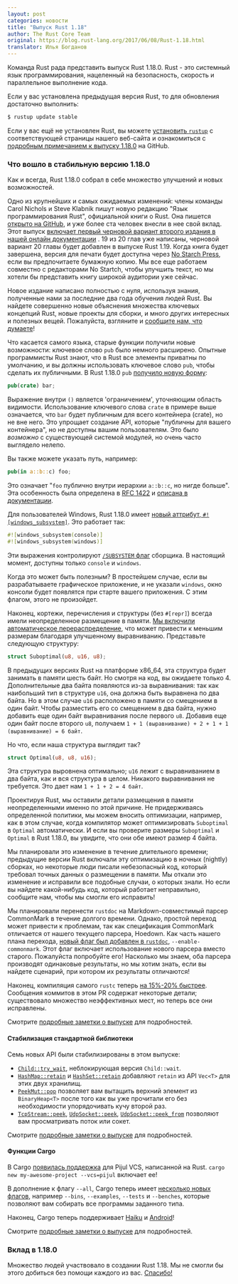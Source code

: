 ```yaml
---
layout: post
categories: новости
title: "Выпуск Rust 1.18"
author: The Rust Core Team
original: https://blog.rust-lang.org/2017/06/08/Rust-1.18.html
translator: Илья Богданов
---
```


Команда Rust рада представить выпуск Rust 1.18.0. Rust - это системный язык
программирования, нацеленный на безопасность, скорость и параллельное выполнение
кода.

Если у вас установлена предыдущая версия Rust, то для обновления достаточно
выполнить:

```bash
$ rustup update stable
```

Если у вас ещё не установлен Rust, вы можете [установить `rustup`][install] c
соответствующей страницы нашего веб-сайта и ознакомиться с
[подробным примечанием к выпуску 1.18.0][notes] на GitHub.

[install]: https://www.rust-lang.org/install.html
[notes]: https://github.com/rust-lang/rust/blob/master/RELEASES.md#version-1180-2017-06-08

### Что вошло в стабильную версию 1.18.0

Как и всегда, Rust 1.18.0 собрал в себе множество улучшений и новых возможностей.

Одно из крупнейших и самых ожидаемых изменений: члены команды Carol Nichols и
Steve Klabnik пишут новую редакцию "Язык программирования Rust", официальной
книги о Rust. Она пишется [открыто на GitHub](https://github.com/rust-lang/book),
и уже более ста человек внесли в нее свой вклад. Этот выпуск
[включает первый черновой вариант второго издания в нашей онлайн документации](https://doc.rust-lang.org/stable/book/)
. 19 из 20 глав уже написаны, черновой вариант 20 главы будет добавлен в выпуске
Rust 1.19. Когда книга будет завершена, версия для печати будет доступна через
[No Starch Press](https://www.nostarch.com/Rust), если вы предпочитаете бумажную
копию. Мы все еще работаем совместно с редакторами No Startch, чтобы улучшить
текст, но мы хотели бы представить книгу широкой аудитории уже сейчас.

Новое издание написано полностью с нуля, используя знания, полученные
нами за последние два года обучения людей Rust. Вы найдете совершенно новые
объяснения множества ключевых концепций Rust, новые проекты для сборки, и
много других интересных и полезных вещей. Пожалуйста, взгляните и [сообщите нам, что думаете](https://github.com/rust-lang/book/issues/new)!

Что касается самого языка, старые функции получили новые возможности: ключевое
слово `pub` было немного расширено. Опытные программисты Rust знают, что в Rust
все элементы приватны по умолчанию, и вы должны использовать ключевое слово `pub`,
чтобы сделать их публичными. В Rust 1.18.0 `pub`
[получило новую форму](https://github.com/rust-lang/rust/pull/40556):

```rust
pub(crate) bar;
```

Выражение внутри `()` является 'ограничением', уточняющим область видимости.
Использование ключевого слова `crate` в примере выше означается, что `bar` будет
публичным для всего контейнера (crate), но не вне него. Это упрощает создание
API, которые "публичны для вашего контейнера", но не доступны вашим пользователям.
Это было *возможно* с существующей системой модулей, но очень часто выглядело
нелепо.


Вы также можете указать путь, например:

```rust
pub(in a::b::c) foo;
```

Это означает "`foo` публично внутри иерархии `a::b::c`, но нигде больше". Эта особенность
была определена в [RFC 1422](https://github.com/rust-lang/rfcs/blob/master/text/1422-pub-restricted.md)
и [описана в документации](https://doc.rust-lang.org/stable/reference/visibility-and-privacy.html#pubin-path-pubcrate-pubsuper-and-pubself).

Для пользователей Windows, Rust 1.18.0 имеет
[новый аттрибут, `#![windows_subsystem]`](https://github.com/rust-lang/rust/pull/40870).
Это работает так:

```rust
#![windows_subsystem(console)]
#![windows_subsystem(windows)]
```

Эти выражения контролируют [`/SUBSYSTEM` флаг](https://msdn.microsoft.com/en-us/library/fcc1zstk.aspx)
сборщика. В настоящий момент, доступны только `console` и `windows`.

Когда это может быть полезным? В простейшем случае, если вы разрабатываете
графическое приложение, и не указали `windows`, окно консоли будет появлятся при
старте вашего приложения. С этим флагом, этого не произойдет.

Наконец, кортежи, перечисления и структуры (без `#[repr]`) всегда имели
неопределенное размещение в памяти. [Мы включили автоматическое перераспределение](https://github.com/rust-lang/rust/pull/40377),
что может привести к меньшим размерам благодаря улучшенному выравниванию.
Представьте следующую структуру:

```rust
struct Suboptimal(u8, u16, u8);
```

В предыдущих версиях Rust на платформе x86_64, эта структура будет занимать в
памяти шесть байт. Но смотря на код, вы ожидаете только 4. Дополнительные два
байта появляются из-за выравнивания: так как наибольший тип в структуре `u16`,
она должна быть выравнена по два байта. Но в этом случае `u16` расположено в
памяти со смещением в один байт. Чтобы разместить его со смещением в два байта,
нужно добавить еще один байт выравнивания после первого `u8`. Добавив еще один
байт после второго `u8`,
получаем `1 + 1 (выравнивание) + 2 + 1 + 1 (выравнивание) = 6 байт`.

Но что, если наша структура выглядит так?

```rust
struct Optimal(u8, u8, u16);
```

Эта структура выровнена оптимально; `u16` лежит с выравниванием в два байта,
как и вся структура в целом. Никакого выравнивания не требуется. Это дает нам
`1 + 1 + 2 = 4 байт`.

Проектируя Rust, мы оставили детали размещения в памяти неопределенными именно по
этой причине. Не придерживаясь определенной политики, мы можем вносить оптимизации,
например, как в этом случае, когда компилятор может оптимизировать `Suboptimal`
в `Optimal` автоматически. И если вы проверите размеры `Suboptimal` и `Optimal`
в Rust 1.18.0, вы увидите, что они обе имеют размер 4 байта.

Мы планировали это изменение в течение длительного времени; предыдущие версии
Rust включали эту оптимизацию в ночных (nightly) сборках, но некоторые люди
писали небезопасный код, который требовал точных данных о размещении в памяти.
Мы откали это изменение и исправили все подобные случаи, о которых знали. Но
если вы найдете какой-нибудь код, который работает неправильно, сообщите нам,
чтобы мы смогли его исправить!

Мы планировали перенести `rustdoc` на Markdown-совместимый парсер CommonMark в
течение долгого времени. Однако, простой переход может привести к проблемам, так
как спецификация CommonMark отличается от нашего текущего парсера, Hoedown. Как
часть нашего плана перехода, [новый флаг был добавлен в `rustdoc`](https://github.com/rust-lang/rust/pull/40338),
`--enable-commonmark`. Этот флаг включает использование нового парсера вместо
старого. Пожалуйста попробуйте его! Насколько мы знаем, оба парсера производят
одинаковые результаты, но мы хотим знать, если вы найдете сценарий, при котором
их результаты отличаются!

Наконец, компиляция самого `rustc` теперь [на 15%-20% быстрее](https://github.com/rust-lang/rust/pull/41469).
Сообщения коммитов в этом PR содержат некоторые детали; существовало множество
неэффективных мест, но теперь все они исправлены.

Смотрите [подробные заметки о выпуске][notes] для подробностей.

#### Стабилизация стандартной библиотеки

Семь новых API были стабилизированы в этом выпуске:

- [`Child::try_wait`], неблокирующая версия `Child::wait`.
- [`HashMap::retain`] и [`HashSet::retain`] добавляют `retain` из API `Vec<T>` для этих двух хранилищ.
- [`PeekMut::pop`] позволяет вам вытащить верхний элемент из `BinaryHeap<T>` после того как вы уже прочитали его без необходимости упорядочивать кучу второй раз.
- [`TcpStream::peek`], [`UdpSocket::peek`], [`UdpSocket::peek_from`] позволяют вам просматривать поток или сокет.

[`Child::try_wait`]: https://doc.rust-lang.org/std/process/struct.Child.html#method.try_wait
[`HashMap::retain`]: https://doc.rust-lang.org/std/collections/struct.HashMap.html#method.retain
[`HashSet::retain`]: https://doc.rust-lang.org/std/collections/struct.HashSet.html#method.retain
[`PeekMut::pop`]: https://doc.rust-lang.org/std/collections/binary_heap/struct.PeekMut.html#method.pop
[`TcpStream::peek`]: https://doc.rust-lang.org/std/net/struct.TcpStream.html#method.peek
[`UdpSocket::peek_from`]: https://doc.rust-lang.org/std/net/struct.UdpSocket.html#method.peek_from
[`UdpSocket::peek`]: https://doc.rust-lang.org/std/net/struct.UdpSocket.html#method.peek

Смотрите [подробные заметки о выпуске][notes] для подробностей.

#### Функции Cargo

В Cargo [появилась поддержка](https://github.com/rust-lang/cargo/pull/3842) для
Pijul VCS, написанной на Rust. `cargo new my-awesome-project --vcs=pijul` включает
ее!

В дополнение к флагу `--all`, Cargo теперь имеет [несколько новых флагов](https://github.com/rust-lang/cargo/pull/3901), например `--bins`, `--examples`,
`--tests` и `--benches`, которые позволяют вам собирать все программы заданного
типа.

Наконец, Cargo теперь поддерживает [Haiku](https://github.com/rust-lang/cargo/pull/3952)
и [Android](https://github.com/rust-lang/cargo/pull/3885)!

Смотрите [подробные заметки о выпуске][notes] для подробностей.

### Вклад в 1.18.0

Множество людей участвовало в создании Rust 1.18. Мы не смогли бы этого добиться
без помощи каждого из вас. [Спасибо!](https://thanks.rust-lang.org/rust/1.18.0)